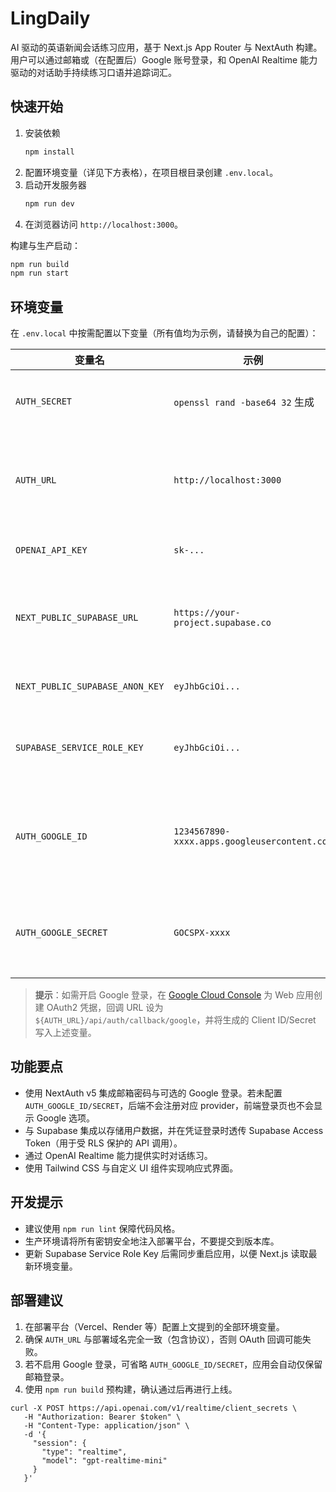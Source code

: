 # LingDaily

AI 驱动的英语新闻会话练习应用，基于 Next.js App Router 与 NextAuth 构建。用户可以通过邮箱或（在配置后）Google 账号登录，和 OpenAI Realtime 能力驱动的对话助手持续练习口语并追踪词汇。

## 快速开始

1. 安装依赖
   ```bash
   npm install
   ```
2. 配置环境变量（详见下方表格），在项目根目录创建 `.env.local`。
3. 启动开发服务器
   ```bash
   npm run dev
   ```
4. 在浏览器访问 `http://localhost:3000`。

构建与生产启动：
```bash
npm run build
npm run start
```

## 环境变量

在 `.env.local` 中按需配置以下变量（所有值均为示例，请替换为自己的配置）：

| 变量名 | 示例 | 说明 |
| --- | --- | --- |
| `AUTH_SECRET` | `openssl rand -base64 32` 生成 | NextAuth 用于签名 JWT 的密钥。务必保密。 |
| `AUTH_URL` | `http://localhost:3000` | NextAuth 基准 URL，本地开发通常为 localhost，部署时填入公网域名。 |
| `OPENAI_API_KEY` | `sk-...` | OpenAI API Key，用于实时会话能力。 |
| `NEXT_PUBLIC_SUPABASE_URL` | `https://your-project.supabase.co` | Supabase 项目 URL，需对外暴露，因此使用 `NEXT_PUBLIC_` 前缀。 |
| `NEXT_PUBLIC_SUPABASE_ANON_KEY` | `eyJhbGciOi...` | Supabase 匿名密钥，供前端访问。 |
| `SUPABASE_SERVICE_ROLE_KEY` | `eyJhbGciOi...` | Supabase Service Role Key，仅在服务器端使用，勿泄露。 |
| `AUTH_GOOGLE_ID` | `1234567890-xxxx.apps.googleusercontent.com` | （可选）Google OAuth Client ID。缺失时将自动关闭 Google 登录。 |
| `AUTH_GOOGLE_SECRET` | `GOCSPX-xxxx` | （可选）Google OAuth Client Secret，需与上方 Client ID 对应。 |

> **提示**：如需开启 Google 登录，在 [Google Cloud Console](https://console.cloud.google.com/) 为 Web 应用创建 OAuth2 凭据，回调 URL 设为 `${AUTH_URL}/api/auth/callback/google`，并将生成的 Client ID/Secret 写入上述变量。

## 功能要点

- 使用 NextAuth v5 集成邮箱密码与可选的 Google 登录。若未配置 `AUTH_GOOGLE_ID/SECRET`，后端不会注册对应 provider，前端登录页也不会显示 Google 选项。
- 与 Supabase 集成以存储用户数据，并在凭证登录时透传 Supabase Access Token（用于受 RLS 保护的 API 调用）。
- 通过 OpenAI Realtime 能力提供实时对话练习。
- 使用 Tailwind CSS 与自定义 UI 组件实现响应式界面。

## 开发提示

- 建议使用 `npm run lint` 保障代码风格。
- 生产环境请将所有密钥安全地注入部署平台，不要提交到版本库。
- 更新 Supabase Service Role Key 后需同步重启应用，以便 Next.js 读取最新环境变量。

## 部署建议

1. 在部署平台（Vercel、Render 等）配置上文提到的全部环境变量。
2. 确保 `AUTH_URL` 与部署域名完全一致（包含协议），否则 OAuth 回调可能失败。
3. 若不启用 Google 登录，可省略 `AUTH_GOOGLE_ID/SECRET`，应用会自动仅保留邮箱登录。
4. 使用 `npm run build` 预构建，确认通过后再进行上线。
```
curl -X POST https://api.openai.com/v1/realtime/client_secrets \
   -H "Authorization: Bearer $token" \
   -H "Content-Type: application/json" \
   -d '{
     "session": {
       "type": "realtime",
       "model": "gpt-realtime-mini"
     }
   }'
```
